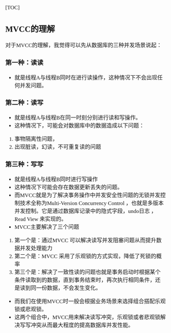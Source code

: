 <span  style="font-family: Simsun,serif; font-size: 17px; ">

[TOC]

## MVCC的理解

对于MVCC的理解，我觉得可以先从数据库的三种并发场景说起：

### 第一种：读读

- 就是线程A与线程B同时在进行读操作，这种情况下不会出现任何并发问题。

### 第二种：读写

- 就是线程A与线程B在同一时刻分别进行读和写操作。
- 这种情况下，可能会对数据库中的数据造成以下问题：

1. 事物隔离性问题，
2. 出现脏读，幻读，不可重复读的问题

### 第三种：写写

- 就是线程A与线程B同时进行写操作
- 这种情况下可能会存在数据更新丢失的问题。
- 而MVCC就是为了解决事务操作中并发安全性问题的无锁并发控制技术全称为Multi-Version Concurrency Control ，也就是多版本并发控制。它是通过数据库记录中的隐式字段，undo日志 ，Read View
  来实现的。
- MVCC主要解决了三个问题

1. 第一个是：通过MVCC 可以解决读写并发阻塞问题从而提升数据并发处理能力
2. 第二个是：MVCC 采用了乐观锁的方式实现，降低了死锁的概率
3. 第三个是：解决了一致性读的问题也就是事务启动时根据某个条件读取到的数据，直到事务结束时，再次执行相同条件，还是读到同一份数据，不会发生变化。

- 而我们在使用MVCC时一般会根据业务场景来选择组合搭配乐观锁或悲观锁。
- 这两个组合中，MVCC用来解决读写冲突，乐观锁或者悲观锁解决写写冲突从而最大程度的提高数据库并发性能。

</span>